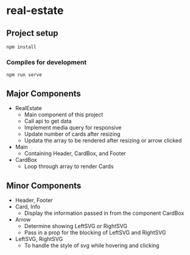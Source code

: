 # real-estate

## Project setup
```
npm install
```

### Compiles for development
```
npm run serve
```

## Major Components
- RealEstate
    * Main component of this project
    * Call api to get data
    * Implement media query for responsive
    * Update number of cards after resizing
    * Updata the array to be rendered after resizing or arrow clicked
- Main
    * Containing Header, CardBox, and Footer
- CardBox
    * Loop through array to render Cards

## Minor Components
- Header, Footer
- Card, Info
    * Display the information passed in from the component CardBox
- Arrow
    * Determine showing LeftSVG or RightSVG
    * Pass in a prop for the blocking of LeftSVG and RightSVG
- LeftSVG, RightSVG
    * To handle the style of svg while hovering and clicking